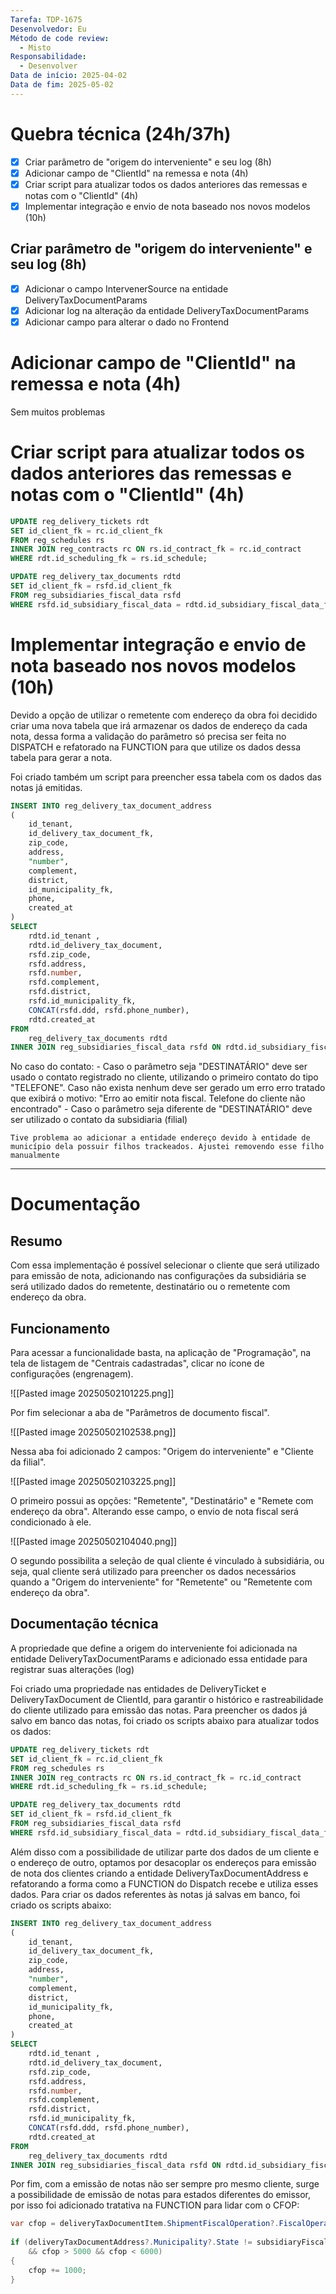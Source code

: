 ```yaml
---
Tarefa: TDP-1675
Desenvolvedor: Eu
Método de code review:
  - Misto
Responsabilidade:
  - Desenvolver
Data de início: 2025-04-02
Data de fim: 2025-05-02
---
```

# Quebra técnica (24h/37h)

- [x] Criar parâmetro de "origem do interveniente" e seu log (8h)
- [x] Adicionar campo de "ClientId" na remessa e nota (4h)
- [x] Criar script para atualizar todos os dados anteriores das remessas e notas com o "ClientId" (4h)
- [x] Implementar integração e envio de nota baseado nos novos modelos (10h)

## Criar parâmetro de "origem do interveniente" e seu log (8h)

- [x] Adicionar o campo IntervenerSource na entidade DeliveryTaxDocumentParams
- [x] Adicionar log na alteração da entidade DeliveryTaxDocumentParams
- [x] Adicionar campo para alterar o dado no Frontend

# Adicionar campo de "ClientId" na remessa e nota (4h)

Sem muitos problemas

# Criar script para atualizar todos os dados anteriores das remessas e notas com o "ClientId" (4h)

```sql
UPDATE reg_delivery_tickets rdt
SET id_client_fk = rc.id_client_fk
FROM reg_schedules rs
INNER JOIN reg_contracts rc ON rs.id_contract_fk = rc.id_contract
WHERE rdt.id_scheduling_fk = rs.id_schedule;

UPDATE reg_delivery_tax_documents rdtd
SET id_client_fk = rsfd.id_client_fk
FROM reg_subsidiaries_fiscal_data rsfd 
WHERE rsfd.id_subsidiary_fiscal_data = rdtd.id_subsidiary_fiscal_data_fk;
```

# Implementar integração e envio de nota baseado nos novos modelos (10h)

Devido a opção de utilizar o remetente com endereço da obra foi decidido criar uma nova tabela que irá armazenar os dados de endereço da cada nota, dessa forma a validação do parâmetro só precisa ser feita no DISPATCH e refatorado na FUNCTION para que utilize os dados dessa tabela para gerar a nota.

Foi criado também um script para preencher essa tabela com os dados das notas já emitidas.

```sql
INSERT INTO reg_delivery_tax_document_address 
(
    id_tenant,
    id_delivery_tax_document_fk,
    zip_code,
    address,
    "number",
    complement,
    district,
    id_municipality_fk,
    phone,
    created_at
)
SELECT 
    rdtd.id_tenant ,
    rdtd.id_delivery_tax_document,
    rsfd.zip_code,
    rsfd.address, 
    rsfd.number,
    rsfd.complement,
    rsfd.district,
    rsfd.id_municipality_fk,
    CONCAT(rsfd.ddd, rsfd.phone_number),
    rdtd.created_at
FROM 
    reg_delivery_tax_documents rdtd
INNER JOIN reg_subsidiaries_fiscal_data rsfd ON rdtd.id_subsidiary_fiscal_data_fk = rsfd.id_subsidiary_fiscal_data;
```

No caso do contato:
	- Caso o parâmetro seja "DESTINATÁRIO" deve ser usado o contato registrado no cliente, utilizando o primeiro contato do tipo "TELEFONE". Caso não exista nenhum deve ser gerado um erro erro tratado que exibirá o motivo: "Erro ao emitir nota fiscal. Telefone do cliente não encontrado"
	- Caso o parâmetro seja diferente de "DESTINATÁRIO" deve ser utilizado o contato da subsidiaria (filial)

```ad-failure
Tive problema ao adicionar a entidade endereço devido à entidade de município dela possuir filhos trackeados. Ajustei removendo esse filho manualmente
```

---
# Documentação

## Resumo

Com essa implementação é possível selecionar o cliente que será utilizado para emissão de nota, adicionando nas configurações da subsidiária se será utilizado dados do remetente, destinatário ou o remetente com endereço da obra.

## Funcionamento

Para acessar a funcionalidade basta, na aplicação de "Programação",  na tela de listagem de "Centrais cadastradas", clicar no ícone de configurações (engrenagem). 

![[Pasted image 20250502101225.png]]

Por fim selecionar a aba de "Parâmetros de documento fiscal".

![[Pasted image 20250502102538.png]]

Nessa aba foi adicionado 2 campos: "Origem do interveniente" e "Cliente da filial". 

![[Pasted image 20250502103225.png]]

O primeiro possui as opções: "Remetente", "Destinatário" e "Remete com endereço da obra". Alterando esse campo, o envio de nota fiscal será condicionado à ele.

![[Pasted image 20250502104040.png]]

O segundo possibilita a seleção de qual cliente é vinculado à subsidiária, ou seja, qual cliente será utilizado para preencher os dados necessários quando a "Origem do interveniente" for "Remetente" ou "Remetente com endereço da obra".

## Documentação técnica

A propriedade que define a origem do interveniente foi adicionada na entidade DeliveryTaxDocumentParams e adicionado essa entidade para registrar suas alterações (log)

Foi criado uma propriedade nas entidades de DeliveryTicket e DeliveryTaxDocument de ClientId, para garantir o histórico e rastreabilidade do cliente utilizado para emissão das notas. Para preencher os dados já salvo em banco das notas, foi criado os scripts abaixo para atualizar todos os dados:

```sql
UPDATE reg_delivery_tickets rdt
SET id_client_fk = rc.id_client_fk
FROM reg_schedules rs
INNER JOIN reg_contracts rc ON rs.id_contract_fk = rc.id_contract
WHERE rdt.id_scheduling_fk = rs.id_schedule;

UPDATE reg_delivery_tax_documents rdtd
SET id_client_fk = rsfd.id_client_fk
FROM reg_subsidiaries_fiscal_data rsfd 
WHERE rsfd.id_subsidiary_fiscal_data = rdtd.id_subsidiary_fiscal_data_fk;
```


Além disso com a possibilidade de utilizar parte dos dados de um cliente e o endereço de outro, optamos por desacoplar os endereços para emissão de nota dos clientes criando a entidade DeliveryTaxDocumentAddress e refatorando a forma como a FUNCTION do Dispatch recebe e utiliza esses dados. Para criar os dados referentes às notas já salvas em banco, foi criado os scripts abaixo:

```sql
INSERT INTO reg_delivery_tax_document_address 
(
    id_tenant,
    id_delivery_tax_document_fk,
    zip_code,
    address,
    "number",
    complement,
    district,
    id_municipality_fk,
    phone,
    created_at
)
SELECT 
    rdtd.id_tenant ,
    rdtd.id_delivery_tax_document,
    rsfd.zip_code,
    rsfd.address, 
    rsfd.number,
    rsfd.complement,
    rsfd.district,
    rsfd.id_municipality_fk,
    CONCAT(rsfd.ddd, rsfd.phone_number),
    rdtd.created_at
FROM 
    reg_delivery_tax_documents rdtd
INNER JOIN reg_subsidiaries_fiscal_data rsfd ON rdtd.id_subsidiary_fiscal_data_fk = rsfd.id_subsidiary_fiscal_data;
```


Por fim, com a emissão de notas não ser sempre pro mesmo cliente, surge a possibilidade  de emissão de notas para estados diferentes do emissor, por isso foi adicionado tratativa na FUNCTION para lidar com o CFOP:

```cs
var cfop = deliveryTaxDocumentItem.ShipmentFiscalOperation?.FiscalOperationCode?.Code ?? 0;  
  
if (deliveryTaxDocumentAddress?.Municipality?.State != subsidiaryFiscalData?.Municipality?.State  
    && cfop > 5000 && cfop < 6000)  
{  
    cfop += 1000;  
}
```
